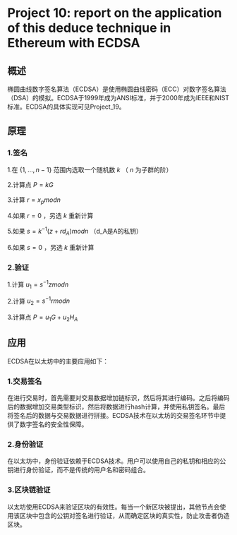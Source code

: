 # Project 10: report on the application of this deduce technique in Ethereum with ECDSA

## 概述

椭圆曲线数字签名算法（ECDSA）是使用椭圆曲线密码（ECC）对数字签名算法（DSA）的模拟。ECDSA于1999年成为ANSI标准，并于2000年成为IEEE和NIST标准。ECDSA的具体实现可见Project_19。

## 原理

### 1.签名

1.在 $\{1,\ldots,n-1\}$ 范围内选取一个随机数 $k$ （ $n$ 为子群的阶）

2.计算点 $P=kG$ 

3.计算 $r=x_p mod n$ 

4.如果 $r=0$ ，另选 $k$ 重新计算

5.如果 $s=k^{-1}(z+rd_A)mod n$ （d_A是A的私钥）

6.如果 $s=0$ ，另选 $k$ 重新计算

### 2.验证

1.计算 $u_1=s^{-1}z mod n$ 

2.计算 $u_2=s^{-1}r mod n$ 

3.计算点 $P=u_1G+u_2H_A$ 

## 应用

ECDSA在以太坊中的主要应用如下：

### 1.交易签名

在进行交易时，首先需要对交易数据增加链标识，然后将其进行编码。之后将编码后的数据增加交易类型标识，然后将数据进行hash计算，并使用私钥签名。最后将签名后的数据与交易数据进行拼接。ECDSA技术在以太坊的交易签名环节中提供了数字签名的安全性保障。

### 2.身份验证

在以太坊中，身份验证依赖于ECDSA技术。用户可以使用自己的私钥和相应的公钥进行身份验证，而不是传统的用户名和密码组合。

### 3.区块链验证

以太坊使用ECDSA来验证区块的有效性。每当一个新区块被提出，其他节点会使用该区块中包含的公钥对签名进行验证，从而确定区块的真实性，防止攻击者伪造区块。








